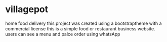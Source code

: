 # villagepot
home food delivery
this project was created using a bootstraptheme with a commercial license
this is a simple food or restaurant business website.
users can see a menu and palce order using whatsApp
